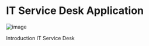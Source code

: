 # IT Service Desk Application
![image](https://user-images.githubusercontent.com/48203727/236284026-75b6bc85-1680-42b7-af88-e7af31ae4a8a.png)

Introduction
IT Service Desk 

